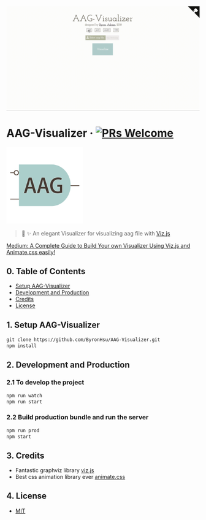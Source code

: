 <img src="./assets/demo.gif" width="1000"/>

# AAG-Visualizer &middot; [![PRs Welcome](https://img.shields.io/badge/PRs-welcome-brightgreen.svg?style=flat-square)](http://makeapullrequest.com)
<img src="./assets/logo.png" width="200" height="200" />

> 🎉 ✨ An elegant Visualizer for visualizing aag file with [Viz.js](https://github.com/mdaines/viz.js)

[Medium: A Complete Guide to Build Your own Visualizer Using Viz.js and Animate.css easily!](https://medium.com/@byronhsu/a-complete-guide-to-build-your-own-visualizer-using-viz-js-and-animate-css-easily-1eb5287fbd34)

## 0. Table of Contents  
- [Setup AAG-Visualizer](#1-setup-aag-visualizer)
- [Development and Production](#2-development-and-production)
- [Credits](#3-credits)
- [License](#4-license)
 
## 1. Setup AAG-Visualizer
```
git clone https://github.com/ByronHsu/AAG-Visualizer.git
npm install
```

## 2. Development and Production

### 2.1 To develop the project

```
npm run watch
npm run start
```

### 2.2 Build production bundle and run the server

```
npm run prod
npm start
```

## 3. Credits
- Fantastic graphviz library [viz.js](https://github.com/mdaines/viz.js)
- Best css animation library ever [animate.css](https://github.com/daneden/animate.css)

## 4. License
- [MIT](./LICENSE)
